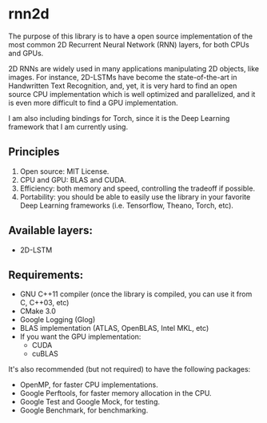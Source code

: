 # rnn2d

The purpose of this library is to have a open source implementation of the 
most common 2D Recurrent Neural Network (RNN) layers, for both CPUs and GPUs.

2D RNNs are widely used in many applications manipulating 2D objects, like
images. For instance, 2D-LSTMs have become the state-of-the-art in Handwritten
Text Recognition, and, yet, it is very hard to find an open source CPU
implementation which is well optimized and parallelized, and it is even more
difficult to find a GPU implementation.

I am also including bindings for Torch, since it is the Deep Learning framework
that I am currently using.

## Principles

1. Open source: MIT License.
2. CPU and GPU: BLAS and CUDA.
3. Efficiency: both memory and speed, controlling the tradeoff if possible.
4. Portability: you should be able to easily use the library in your favorite
   Deep Learning frameworks (i.e. Tensorflow, Theano, Torch, etc).

## Available layers:
- 2D-LSTM

## Requirements:

- GNU C++11 compiler (once the library is compiled, you can use it from C, C++03, etc)
- CMake 3.0
- Google Logging (Glog)
- BLAS implementation (ATLAS, OpenBLAS, Intel MKL, etc)
- If you want the GPU implementation:
  - CUDA 
  - cuBLAS

It's also recommended (but not required) to have the following packages:

- OpenMP, for faster CPU implementations.
- Google Perftools, for faster memory allocation in the CPU.
- Google Test and Google Mock, for testing.
- Google Benchmark, for benchmarking.
